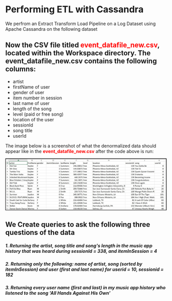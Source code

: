 # Performing ETL with Cassandra

We perfrom an Extract Transform Load Pipeline on a Log Dataset using Apache Cassandra on the following dataset

## Now the CSV file titled <font color=red>event_datafile_new.csv</font>, located within the Workspace directory.  The event_datafile_new.csv contains the following columns:

- artist 
- firstName of user
- gender of user
- item number in session
- last name of user
- length of the song
- level (paid or free song)
- location of the user
- sessionId
- song title
- userId

The image below is a screenshot of what the denormalized data should appear like in the <font color=red>**event_datafile_new.csv**</font> after the code above is run:<br>

![Dataset](https://github.com/swastiknath/super-sniffle/raw/master/image_of_cassandra_etl.jpeg)

## We Create queries to ask the following three questions of the data

##### 1. Returning the artist, song title and song's length in the music app history that was heard during  sessionId = 338, and itemInSession  = 4


##### 2. Returning only the following: name of artist, song (sorted by itemInSession) and user (first and last name) for userid = 10, sessionid = 182
    

##### 3. Returning every user name (first and last) in my music app history who listened to the song 'All Hands Against His Own'
